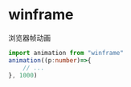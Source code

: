 # winframe

浏览器帧动画

```typescript
import animation from "winframe"
animation((p:number)=>{
    // ...
}, 1000)
```
